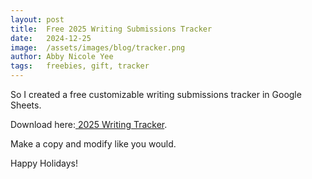 ```yaml
---
layout: post
title:  Free 2025 Writing Submissions Tracker
date:   2024-12-25 
image:  /assets/images/blog/tracker.png
author: Abby Nicole Yee
tags:   freebies, gift, tracker
---
```


So I created a free customizable writing submissions tracker in Google Sheets.  

<p class="paragraph-lg">Download here:<a href="https://docs.google.com/spreadsheets/d/1Ig98OD3g4oTDIGXHjQ2EM2vhTMn6mJDPIjOSRHs-3yM/edit?usp=sharing)"> 2025 Writing Tracker</a>.</p>

Make a copy and modify like you would. 

Happy Holidays!  
